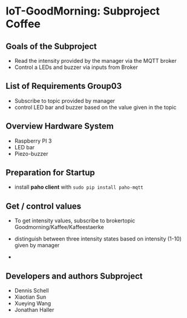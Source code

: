 # IoT-GoodMorning: Subproject Coffee

## Goals of the Subproject
- Read the intensity provided by the manager via the MQTT broker
- Control a LEDs and buzzer via inputs from Broker

## List of Requirements Group03
 * Subscribe to topic provided by manager
 * control LED bar and buzzer based on the value given in the topic

 
## Overview Hardware System
* Raspberry PI 3
* LED bar
* Piezo-buzzer

## Preparation for Startup
* install **paho client** with ``sudo pip install paho-mqtt``

## Get / control values
* To get intensity values, subscribe to brokertopic Goodmorning/Kaffee/Kaffeestaerke
* distinguish between three intensity states based on intensity (1-10) given by manager

* 


##  Developers and authors Subproject
 * Dennis Schell
 * Xiaotian Sun
 * Xueying Wang 
 * Jonathan Haller
